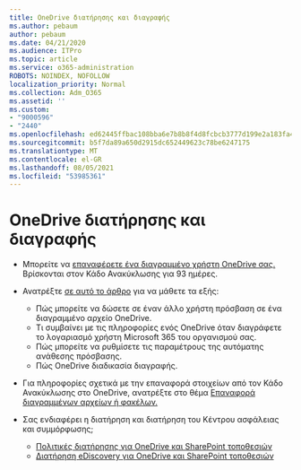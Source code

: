 ```yaml
---
title: OneDrive διατήρησης και διαγραφής
ms.author: pebaum
author: pebaum
ms.date: 04/21/2020
ms.audience: ITPro
ms.topic: article
ms.service: o365-administration
ROBOTS: NOINDEX, NOFOLLOW
localization_priority: Normal
ms.collection: Adm_O365
ms.assetid: ''
ms.custom:
- "9000596"
- "2440"
ms.openlocfilehash: ed62445ffbac108bba6e7b8b8f4d8fcbcb3777d199e2a183fa457949cfe830a0
ms.sourcegitcommit: b5f7da89a650d2915dc652449623c78be6247175
ms.translationtype: MT
ms.contentlocale: el-GR
ms.lasthandoff: 08/05/2021
ms.locfileid: "53985361"
---
```

# <a name="onedrive-retention-and-deletion"></a>OneDrive διατήρησης και διαγραφής

- Μπορείτε να [επαναφέρετε ένα διαγραμμένο χρήστη OneDrive σας.](https://docs.microsoft.com/onedrive/restore-deleted-onedrive) Βρίσκονται στον Κάδο Ανακύκλωσης για 93 ημέρες.

- Ανατρέξτε [σε αυτό το άρθρο](https://docs.microsoft.com/onedrive/retention-and-deletion) για να μάθετε τα εξής:
    - Πώς μπορείτε να δώσετε σε έναν άλλο χρήστη πρόσβαση σε ένα διαγραμμένο αρχείο OneDrive.
    - Τι συμβαίνει με τις πληροφορίες ενός OneDrive όταν διαγράφετε το λογαριασμό χρήστη Microsoft 365 του οργανισμού σας.
    - Πώς μπορείτε να ρυθμίσετε τις παραμέτρους της αυτόματης ανάθεσης πρόσβασης.
    - Πώς OneDrive διαδικασία διαγραφής.

- Για πληροφορίες σχετικά με την επαναφορά στοιχείων από τον Κάδο Ανακύκλωσης στο OneDrive, ανατρέξτε στο θέμα [Επαναφορά διαγραμμένων αρχείων ή φακέλων.](https://support.office.com/article/949ada80-0026-4db3-a953-c99083e6a84f)

- Σας ενδιαφέρει η διατήρηση και διατήρηση του Κέντρου ασφάλειας και συμμόρφωσης;
    - [Πολιτικές διατήρησης για OneDrive και SharePoint τοποθεσιών](https://docs.microsoft.com/microsoft-365/compliance/retention-policies)
    - [Διατήρηση eDiscovery για OneDrive και SharePoint τοποθεσιών](https://docs.microsoft.com/office365/securitycompliance/ediscovery-cases#step-4-place-content-locations-on-hold)
